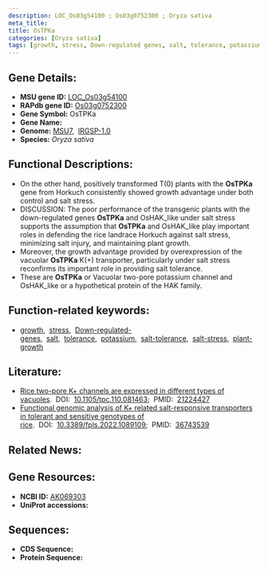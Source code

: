 ```yaml
---
description: LOC_Os03g54100 ; Os03g0752300 ; Oryza sativa
meta_title:
title: OsTPKa
categories: [Oryza sativa]
tags: [growth, stress, Down-regulated genes, salt, tolerance, potassium, salt tolerance, salt stress, plant growth]
---
```


## Gene Details:
- **MSU gene ID:** [LOC_Os03g54100](http://rice.uga.edu/cgi-bin/ORF_infopage.cgi?orf=LOC_Os03g54100)  
- **RAPdb gene ID:** [Os03g0752300](https://rapdb.dna.affrc.go.jp/locus/?name=Os03g0752300)  
- **Gene Symbol:** OsTPKa
- **Gene Name:**
- **Genome:**  [MSU7](http://rice.uga.edu/),&nbsp;&nbsp;[IRGSP-1.0](https://rapdb.dna.affrc.go.jp/download/irgsp1.html)
- **Species:** *Oryza sativa*

## Functional Descriptions:
   - On the other hand, positively transformed T(0) plants with the **OsTPKa** gene from Horkuch consistently showed growth advantage under both control and salt stress.
   - DISCUSSION: The poor performance of the transgenic plants with the down-regulated genes **OsTPKa** and OsHAK_like under salt stress supports the assumption that **OsTPKa** and OsHAK_like play important roles in defending the rice landrace Horkuch against salt stress, minimizing salt injury, and maintaining plant growth.
   - Moreover, the growth advantage provided by overexpression of the vacuolar **OsTPKa** K(+) transporter, particularly under salt stress reconfirms its important role in providing salt tolerance.
   - These are **OsTPKa** or Vacuolar two-pore potassium channel and OsHAK_like or a hypothetical protein of the HAK family.

## Function-related keywords:
   - [growth](/tags/growth/),&nbsp;&nbsp;[stress](/tags/stress/),&nbsp;&nbsp;[Down-regulated-genes](/tags/Down-regulated-genes/),&nbsp;&nbsp;[salt](/tags/salt/),&nbsp;&nbsp;[tolerance](/tags/tolerance/),&nbsp;&nbsp;[potassium](/tags/potassium/),&nbsp;&nbsp;[salt-tolerance](/tags/salt-tolerance/),&nbsp;&nbsp;[salt-stress](/tags/salt-stress/),&nbsp;&nbsp;[plant-growth](/tags/plant-growth/)

## Literature:
   - [Rice two-pore K+ channels are expressed in different types of vacuoles](https://www.doi.org/10.1105/tpc.110.081463).&nbsp;&nbsp;DOI:&nbsp;&nbsp;[10.1105/tpc.110.081463](https://www.doi.org/10.1105/tpc.110.081463);&nbsp;&nbsp;PMID:&nbsp;&nbsp;[21224427](https://pubmed.ncbi.nlm.nih.gov/21224427/)
   - [Functional genomic analysis of K+ related salt-responsive transporters in tolerant and sensitive genotypes of rice](https://www.doi.org/10.3389/fpls.2022.1089109).&nbsp;&nbsp;DOI:&nbsp;&nbsp;[10.3389/fpls.2022.1089109](https://www.doi.org/10.3389/fpls.2022.1089109);&nbsp;&nbsp;PMID:&nbsp;&nbsp;[36743539](https://pubmed.ncbi.nlm.nih.gov/36743539/)

## Related News:

## Gene Resources:
- **NCBI ID:**  [AK069303](http://www.ncbi.nlm.nih.gov/nuccore/AK069303)
- **UniProt accessions:** [](https://www.uniprot.org/uniprotkb//entry)

## Sequences:
- **CDS Sequence:**
- **Protein Sequence:**
